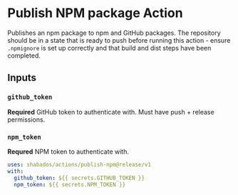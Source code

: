 # Publish NPM package Action

Publishes an npm package to npm and GitHub packages. The repository should be in a state that is ready to push before running this action - ensure `.npmignore` is set up correctly and that build and dist steps have been completed.

## Inputs

### `github_token`

**Required** GitHub token to authenticate with. Must have push + release permissions.

### `npm_token`

**Requred** NPM token to authenticate with.

```yaml
uses: shabados/actions/publish-npm@release/v1
with:
  github_token: ${{ secrets.GITHUB_TOKEN }}
  npm_token: ${{ secrets.NPM_TOKEN }}
```
